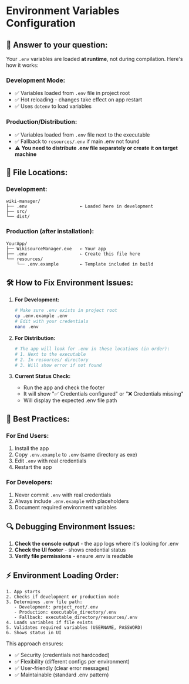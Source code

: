 # Environment Variables Configuration

## 🔑 **Answer to your question:**

Your `.env` variables are loaded **at runtime**, not during compilation. Here's how it works:

### **Development Mode:**
- ✅ Variables loaded from `.env` file in project root
- ✅ Hot reloading - changes take effect on app restart
- ✅ Uses `dotenv` to load variables

### **Production/Distribution:**
- ✅ Variables loaded from `.env` file next to the executable
- ✅ Fallback to `resources/.env` if main .env not found
- ⚠️ **You need to distribute .env file separately or create it on target machine**

## 📁 **File Locations:**

### Development:
```
wiki-manager/
├── .env                    ← Loaded here in development
├── src/
└── dist/
```

### Production (after installation):
```
YourApp/
├── WikisourceManager.exe   ← Your app
├── .env                    ← Create this file here
└── resources/
    └── .env.example        ← Template included in build
```

## 🛠️ **How to Fix Environment Issues:**

1. **For Development:**
   ```bash
   # Make sure .env exists in project root
   cp .env.example .env
   # Edit with your credentials
   nano .env
   ```

2. **For Distribution:**
   ```bash
   # The app will look for .env in these locations (in order):
   # 1. Next to the executable
   # 2. In resources/ directory
   # 3. Will show error if not found
   ```

3. **Current Status Check:**
   - Run the app and check the footer
   - It will show "✅ Credentials configured" or "❌ Credentials missing"
   - Will display the expected .env file path

## 🚀 **Best Practices:**

### For End Users:
1. Install the app
2. Copy `.env.example` to `.env` (same directory as exe)
3. Edit `.env` with real credentials
4. Restart the app

### For Developers:
1. Never commit `.env` with real credentials
2. Always include `.env.example` with placeholders
3. Document required environment variables

## 🔍 **Debugging Environment Issues:**

1. **Check the console output** - the app logs where it's looking for .env
2. **Check the UI footer** - shows credential status
3. **Verify file permissions** - ensure .env is readable

## ⚡ **Environment Loading Order:**

```
1. App starts
2. Checks if development or production mode
3. Determines .env file path:
   - Development: project_root/.env
   - Production: executable_directory/.env
   - Fallback: executable_directory/resources/.env
4. Loads variables if file exists
5. Validates required variables (USERNAME, PASSWORD)
6. Shows status in UI
```

This approach ensures:
- ✅ Security (credentials not hardcoded)
- ✅ Flexibility (different configs per environment)
- ✅ User-friendly (clear error messages)
- ✅ Maintainable (standard .env pattern)
